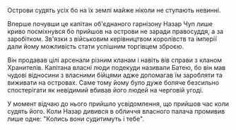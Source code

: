Острови судять усіх бо на їх землі майже ніколи не ступають невинні.

Вперше почувши це капітан об'єднаного гарнізону Назар Чуп лише криво посміхнувся бо прийшов на острови не заради правосуддя, а за заробітком. Зв'язки з військовим керівництвом королівств та імперії дали йому можливість стати успішним торгівцем зброєю.

Він продавав цілі арсенали різним кланам і навіть вів справи з кланом Хранителів.
Капітана власні люди подекуди називали Батею, бо він мав чудові відносини з власними бійцями адже допомагав їм заробляти та виживати на островах.
Саме тому йому було дуже боляче безсильно спостерігати як невідимий вбивав його людей на черговій угоді.

У момент відчаю до нього прийшло усвідомлення, що прийшов час коли судять його. Коли Назар дивився в обличчя власного палача промивив лише одне: "Колись вони судитимуть і тебе".